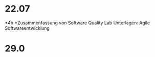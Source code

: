 # 22.07

*4h
*Zusammenfassung von Software Quality Lab Unterlagen: Agile Softwareentwicklung 

# 29.0
